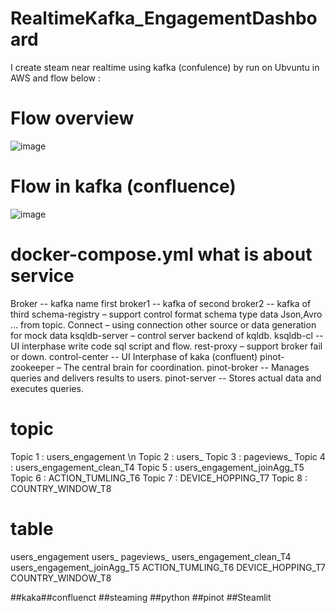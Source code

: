 # RealtimeKafka_EngagementDashboard
I create steam near realtime using kafka (confulence) by run on Ubvuntu in AWS and flow below :

# Flow overview
![image](https://github.com/user-attachments/assets/f6909ca8-d041-4744-ae2a-babfcc528acb)



# Flow in kafka (confluence)

![image](https://github.com/user-attachments/assets/d0b141e3-b1a5-4bb7-930f-a66da4c499f4)


# docker-compose.yml what is about service
Broker   -- kafka name first
broker1 -- kafka of second
broker2 -- kafka of third
schema-registry – support control format schema type data Json,Avro …  from topic.
Connect – using connection other source or data generation for mock data
ksqldb-server – control server backend of kqldb.
ksqldb-cl  -- UI interphase write code sql script and flow.
rest-proxy –  support broker fail or down.
control-center  -- UI Interphase of kaka (confluent)
pinot-zookeeper – The central brain for coordination.
pinot-broker  --  Manages queries and delivers results to users.
pinot-server -- Stores actual data and executes queries.


#  topic
Topic 1 : users_engagement \n
Topic 2 : users_
Topic 3 : pageviews_
Topic 4 : users_engagement_clean_T4
Topic 5 : users_engagement_joinAgg_T5
Topic 6 : ACTION_TUMLING_T6
Topic 7 : DEVICE_HOPPING_T7
Topic 8 : COUNTRY_WINDOW_T8

# table
users_engagement
users_
pageviews_
users_engagement_clean_T4
users_engagement_joinAgg_T5
ACTION_TUMLING_T6
DEVICE_HOPPING_T7
COUNTRY_WINDOW_T8


##kaka##confluenct ##steaming ##python ##pinot ##Steamlit

